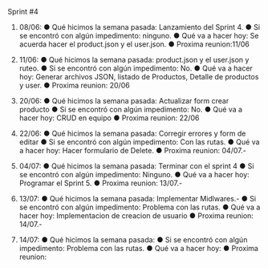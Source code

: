 Sprint #4

1. 08/06:
● Qué hicimos la semana pasada: Lanzamiento del Sprint 4.
● Si se encontró con algún impedimento: ninguno.
● Qué va a hacer hoy: Se acuerda hacer el product.json y el user.json.
● Proxima reunion:11/06

2. 11/06:
● Qué hicimos la semana pasada: product.json y el user.json y ruteo.
● Si se encontró con algún impedimento: No.
● Qué va a hacer hoy: Generar archivos JSON, listado de Productos, Detalle de productos y user.
● Proxima reunion:  20/06

3. 20/06:
● Qué hicimos la semana pasada: Actualizar form crear producto
● Si se encontró con algún impedimento: No.
● Qué va a hacer hoy: CRUD en equipo
● Proxima reunion:  22/06

4. 22/06:
● Qué hicimos la semana pasada: Corregir errores y form de editar
● Si se encontró con algún impedimento: Con las rutas.
● Qué va a hacer hoy: Hacer formulario de Delete.
● Proxima reunion: 04/07.-

4. 04/07:
● Qué hicimos la semana pasada: Terminar con el sprint 4
● Si se encontró con algún impedimento: Ninguno.
● Qué va a hacer hoy: Programar el Sprint 5.
● Proxima reunion: 13/07.-

5. 13/07:
● Qué hicimos la semana pasada: Implementar Midlwares.-
● Si se encontró con algún impedimento: Problema con las rutas.
● Qué va a hacer hoy: Implementacion de creacion de usuario
● Proxima reunion: 14/07.-

6. 14/07:
● Qué hicimos la semana pasada: 
● Si se encontró con algún impedimento: Problema con las rutas.
● Qué va a hacer hoy: 
● Proxima reunion: 


